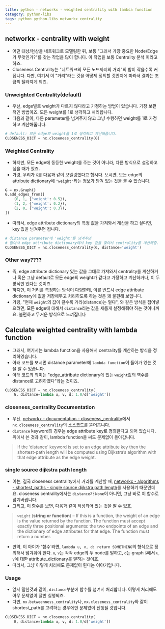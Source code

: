 ```yaml
---
title: python - networkx - weighted centrality with lambda function
category: python-libs
tags: python python-libs networkx centrality 
---
```


## networkx - centrality with weight 

- 어떤 대상/현상을 네트워크로 모델링한 뒤, 보통 "그래서 가장 중요한 Node/Edge가 무엇인가?"를 찾는 작업을 많이 합니다. 이 작업을 보통 Centrality 분석 이라고 하죠. 
- Closeness Centrality는 "네트워크의 모든 노드까지의 거리"의 합이 작을수록 커집니다. 다만, 여기서 이 "거리"라는 것을 어떻제 정의할 것인지에 따라서 결과는 조금씩 달라지게 되죠. 

### Unweighted Centrality(default)

- 우선, edge별로 weight가 다르지 않다라고 가정하는 방법이 있습니다. 가장 보편적인 방법이죠. 모든 weight를 1로 생각하고 처리합니다. 
- 다음과 같이, 다른 parameter를 넘겨주지 않고 그냥 수행하면 weight를 1로 가정하고 계산해줍니다.

```python
# default: 모든 edge의 weight를 1로 생각하고 계산해줍니다.
CLOSENESS_DICT = nx.closeness_centrality(G)
```

### Weighted Centrality

- 하지만, 모든 edge에 동등한 weight를 주는 것이 아니라, 다른 방식으로 설정하고 싶을 때가 있죠. 
- 가령, 우리가 `G`를 다음과 같이 모델링했다고 합시다. 보시면, 모든 edge의 attribute dictionary에 `"weight"`라는 정보가 담겨 있는 것을 볼 수 있습니다.

```python
G = nx.Graph()
G.add_edges_from([
    (0, 1, {'weight': 0.5}),
    (1, 2, {'weight': 0.2}),
    (2, 0, {'weight': 0.3}),
])
```

- 따라서, edge attribute dictionary의 특정 값을 가져와서 계산을 하고 싶다면, key 값을 넘겨주면 됩니다.

```python
# distance parameter에 'weight'를 넘겨주면 
# 알아서 edge attribute dictionary에서 key 값을 찾아서 centrality를 계산해줌. 
CLOSENESS_DICT = nx.closeness_centrality(G, distance='weight')
```

### Other way???? 

- 즉, edge attribute dictionary 있는 값을 그대로 가져와서 centrality를 계산하거나 혹은 그냥 default로 모든 edge의 weight가 같다고 가정하고 계산하거나, 이 두 방식만 있다는 것이죠. 
- 하지만, 이 거리를 측정하는 방식이 다양한데, 이를 반드시 edge attribute dictionary에 값을 저장해두고 처리하도록 하는 것은 꽤 불편해 보입니다. 
- 가령, "현재 `weight`의 값이 클수록 거리(distance)는 멀다", 와 같은 방식을 집어넣으려면, 모든 edge에 대해서 `distance`라는 값을 새롭게 설정해줘야 하는 것이니까요. 불편하고 무거운 방식으로 느껴집니다 

## Calculate weighted centrality with lambda function 

- 그래서, 여기서는 lambda function을 사용해서 centrality를 계산하는 방식을 정리하였습니다.
- 아래 코드를 보시면 distance parameter에 `lambda function`이 들어가 있는 것을 알 수 있습니다. 
- 아래 코드의 의미는 "edge_attribute dictionary에 있는 `weight`값의 역수를 distance로 고려하겠다"라는 것이죠.

```python
CLOSENESS_DICT = nx.closeness_centrality(
    G, distance=lambda u, v, d: 1.0/d['weight'])
```

### closeness_centrality Documentation 

- 우선, [networkx - documentation - closeness_centrality](https://networkx.github.io/documentation/stable/_modules/networkx/algorithms/centrality/closeness.html#closeness_centrality)에서 `nx.closeness_centrality`의 소스코드를 뜯어봅니다. 
- `distance` keyword의 경우는 edge attribute key로 정의한다고 되어 있습니다. 위에서 쓴 것과 같이, lambda function을 써도 문제없이 돌아갑니다.

> If the ‘distance’ keyword is set to an edge attribute key then the shortest-path length will be computed using Dijkstra’s algorithm with that edge attribute as the edge weight.


### single source dijkstra path length

- 이는, 결국 closeness centrality에서 거리를 계산할 때, [networkx - algorithms - shortest_paths - single source dijkstra path length](https://testfixsphinx.readthedocs.io/en/latest/reference/generated/networkx.algorithms.shortest_paths.weighted.single_source_dijkstra_path_length.html)를 사용하기 때문인데요. closeness centrality에서는 `distance`가 `None`이 아니면, 그냥 바로 이 함수로 넘겨버립니다. 
- 그리고, 이 함수를 보면, 다음과 같이 작성되어 있는 것을 알 수 있죠.

> `weight` (**string or function**) – If this is a function, the weight of an edge is the value returned by the function. The function must accept exactly three positional arguments: the two endpoints of an edge and the dictionary of edge attributes for that edge. The function must return a number.

- 만약, 이 아이가 '함수'라면, `lambda u, v, d: return SOMETHING`의 형식으로 정의해서 넘겨줘야 한다. `u`, `v`는 각각 edge의 두 node를 말하고, `d`는 graph `G`에서 `u`, `v`에 대한 attribute_dictionary를 말하는 것이죠. 
- 따라서, 그냥 이렇게 처리해도 문제없이 된다는 이야기입니다.


### Usage 

- 앞서 말한것과 같이, `distance`부분에 함수를 넘겨서 처리합니다. 이렇게 처리해도 아무 문제없이 잘만 실행되죠. 
- 다만, `nx.betweenness_centrality`나, `nx.closeness_centrality`와 같이 shortest_path를 고려하는 경우에만 문제없이 진행될 것입니다.

```python
CLOSENESS_DICT = nx.closeness_centrality(
    G, distance=lambda u, v, d: 1.0/d['weight'])
```